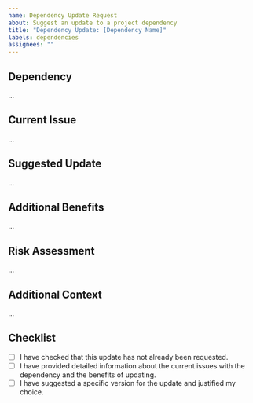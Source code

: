 ```yaml
---
name: Dependency Update Request
about: Suggest an update to a project dependency
title: "Dependency Update: [Dependency Name]"
labels: dependencies
assignees: ""
---
```


## Dependency

<!-- Name and version of the dependency. -->

...

## Current Issue

<!-- Describe the issues with the current version of the dependency. -->

...

## Suggested Update

<!-- Which version do you suggest we update to and why? -->

...

## Additional Benefits

<!-- Any additional benefits to updating the dependency (like new features, security improvements). -->

...

## Risk Assessment

<!-- Discuss any potential risks or breaking changes that might occur from this update. -->

...

## Additional Context

<!-- Any additional information. -->

...

## Checklist

- [ ] I have checked that this update has not already been requested.
- [ ] I have provided detailed information about the current issues with the dependency and the benefits of updating.
- [ ] I have suggested a specific version for the update and justified my choice.
